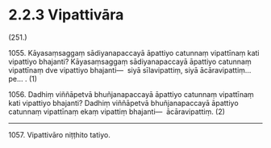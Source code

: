 

# 2.2.3 Vipattivāra




(251.)

1055\. Kāyasaṃsaggaṃ sādiyanapaccayā āpattiyo catunnaṃ vipattīnaṃ kati vipattiyo bhajanti? Kāyasaṃsaggaṃ sādiyanapaccayā āpattiyo catunnaṃ vipattīnaṃ dve vipattiyo bhajanti—  siyā sīlavipattiṃ, siyā ācāravipattiṃ…pe… . (1)

1056\. Dadhiṃ viññāpetvā bhuñjanapaccayā āpattiyo catunnaṃ vipattīnaṃ kati vipattiyo bhajanti? Dadhiṃ viññāpetvā bhuñjanapaccayā āpattiyo catunnaṃ vipattīnaṃ ekaṃ vipattiṃ bhajanti—  ācāravipattiṃ. (2)

---

1057\. Vipattivāro niṭṭhito tatiyo.






